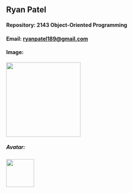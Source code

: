 ## Ryan Patel

#### Repository: 2143 Object-Oriented Programming

#### Email: ryanpatel189@gmail.com

#### Image: 

<img src="[https://imgbox.com/rAdrZYa5](https://imgbox.com/gallery/edit/xvfcabvH3F/xSj0LHHNL3pSo2Uj )" width="200">

##### Avatar: 

<img src="https://www.google.com/url?sa=i&url=https%3A%2F%2Fwww.nflshop.com%2Fseattle-seahawks%2Fseattle-seahawks-helmet-lamp%2Ft-25156097%2Bp-6031852162577%2Bz-9-4013064775&psig=AOvVaw3OTe0p6kQoxgIr1s-ESGgc&ust=1724789232690000&source=images&cd=vfe&opi=89978449&ved=0CBQQjRxqFwoTCLCUqd-6k4gDFQAAAAAdAAAAABAE" width="75">
